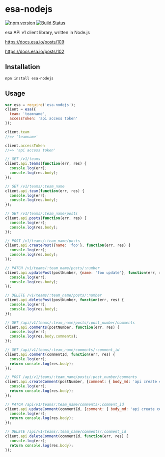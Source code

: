 # esa-nodejs

[![npm version](https://badge.fury.io/js/esa-nodejs.svg)](http://badge.fury.io/js/esa-nodejs) [![Build Status](https://travis-ci.org/bells17/esa-nodejs.svg?branch=master)](https://travis-ci.org/bells17/esa-nodejs)

esa API v1 client library, written in Node.js

https://docs.esa.io/posts/109

https://docs.esa.io/posts/102


## Installation

```
npm install esa-nodejs
```


## Usage

```javascript
var esa = require('esa-nodejs');
client = esa({
  team: 'teamname',
  accessToken: 'api access token'
});

client.team
//=> 'teamname'

client.accessToken
//=> 'api access token'

// GET /v1/teams
client.api.teams(function(err, res) {
  console.log(err);
  console.log(res.body);
});

// GET /v1/teams/:team_name
client.api.team(function(err, res) {
  console.log(err);
  console.log(res.body);
});

// GET /v1/teams/:team_name/posts
client.api.posts(function(err, res) {
  console.log(err);
  console.log(res.body);
});

// POST /v1/teams/:team_name/posts
client.api.createPost({name: 'foo'}, function(err, res) {
  console.log(err);
  console.log(res.body);
});

// PATCH /v1/teams/:team_name/posts/:number
client.api.updatePost(postNumber, {name: 'foo update'}, function(err, res) {
  console.log(err);
  console.log(res.body);
});

// DELETE /v1/teams/:team_name/posts/:number
client.api.deletePost(postNumber, function(err, res) {
  console.log(err);
  console.log(res.body);
});

// GET /api/v1/teams/:team_name/posts/:post_number/comments
client.api.comments(postNumber, function(err, res) {
  console.log(err);
  console.log(res.body.comments);
});

// GET /api/v1/teams/:team_name/comments/:comment_id
client.api.comment(commentId, function(err, res) {
  console.log(err);
  return console.log(res.body);
});

// POST /api/v1/teams/:team_name/posts/:post_number/comments
client.api.createComment(postNumber, {comment: { body_md: 'api create comment' } }, function(err, res) {
  console.log(err);
  return console.log(res.body);
});

// PATCH /api/v1/teams/:team_name/comments/:comment_id
client.api.updateComment(commentId, {comment: { body_md: 'api create comment' } }, function(err, res) {
  console.log(err);
  return console.log(res.body);
});

// DELETE /api/v1/teams/:team_name/comments/:comment_id
client.api.deleteComment(commentId, function(err, res) {
  console.log(err);
  return console.log(res.body);
});

```
